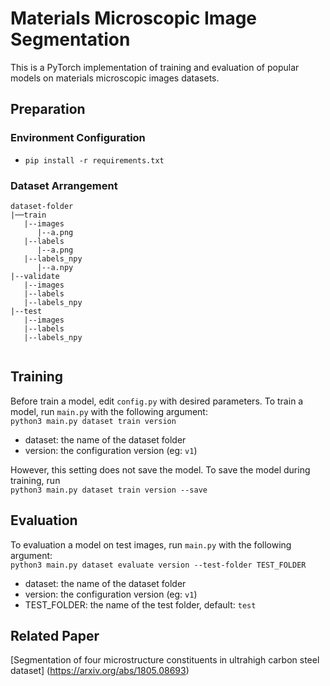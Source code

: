 # Materials Microscopic Image Segmentation
This is a PyTorch implementation of training and evaluation of popular models on  materials microscopic images datasets.
## Preparation
### Environment Configuration
- `pip install -r requirements.txt`
### Dataset Arrangement
```
dataset-folder
|──train
   |--images
      |--a.png
   |--labels
      |--a.png
   |--labels_npy
      |--a.npy
|--validate
   |--images
   |--labels
   |--labels_npy
|--test
   |--images
   |--labels
   |--labels_npy
   
```
## Training
Before train a model, edit `config.py` with desired parameters.
To train a model, run `main.py` with the following argument:  
`python3 main.py dataset train version`
- dataset: the name of the dataset folder 
- version: the configuration version (eg: `v1`)

However, this setting does not save the model. To save the model during training,
run  
`python3 main.py dataset train version --save`
## Evaluation
To evaluation a model on test images, run `main.py` with the following argument:  
`python3 main.py dataset evaluate version --test-folder TEST_FOLDER`
- dataset: the name of the dataset folder 
- version: the configuration version (eg: `v1`)
- TEST_FOLDER: the name of the test folder, default: `test`
## Related Paper
[Segmentation of four microstructure constituents in ultrahigh carbon steel dataset] (https://arxiv.org/abs/1805.08693)